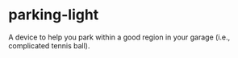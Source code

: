 # parking-light

A device to help you park within a good region in your garage (i.e., complicated tennis ball).
